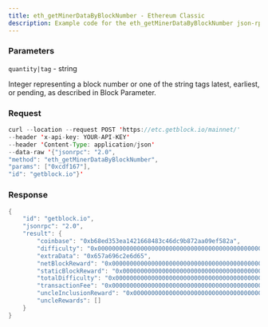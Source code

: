 ```yaml
---
title: eth_getMinerDataByBlockNumber - Ethereum Classic
description: Example code for the eth_getMinerDataByBlockNumber json-rpc method. Сomplete guide on how to use eth_getMinerDataByBlockNumber json-rpc in GetBlock.io Web3 documentation.
---
```


### Parameters


`quantity|tag` - string

Integer representing a block number or one of the string tags latest,
earliest, or pending, as described in Block Parameter.

### Request

``` java
curl --location --request POST 'https://etc.getblock.io/mainnet/' 
--header 'x-api-key: YOUR-API-KEY' 
--header 'Content-Type: application/json' 
--data-raw '{"jsonrpc": "2.0",
"method": "eth_getMinerDataByBlockNumber",
"params": ["0xcdf167"],
"id": "getblock.io"}'
```

###  Response

``` java
{
    "id": "getblock.io",
    "jsonrpc": "2.0",
    "result": {
        "coinbase": "0xb68ed353ea1421668483c46dc9b872aa09ef582a",
        "difficulty": "0x00000000000000000000000000000000000000000000000000011a85f2d724c0",
        "extraData": "0x657a696c2e6d65",
        "netBlockReward": "0x0000000000000000000000000000000000000000000000004575e8cd73bed400",
        "staticBlockReward": "0x0000000000000000000000000000000000000000000000004563918244f40000",
        "totalDifficulty": "0x00000000000000000000000000000000000000000000004ca722cd36ab8b5d6c",
        "transactionFee": "0x0000000000000000000000000000000000000000000000000012574b2ecad400",
        "uncleInclusionReward": "0x0000000000000000000000000000000000000000000000000000000000000000",
        "uncleRewards": []
    }
}
```

